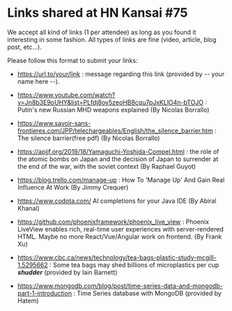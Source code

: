 Links shared at HN Kansai #75
=============================

We accept all kind of links (1 per attendee) as long as you found it interesting in some fashion. All types of links are fine (video, article, blog post, etc...). 

Please follow this format to submit your links:
- https://url.to/your/link : message regarding this link (provided by -- your name here --).

- https://www.youtube.com/watch?v=Jn8b3E9oUHY&list=PLfdj8oy5zeoHB8cqu7pJxKLlO4n-bTOJO : Putin's new Russian MHD weapons explained (By Nicolas Borrallo)

- https://www.savoir-sans-frontieres.com/JPP/telechargeables/English/the_silence_barrier.htm : The silence barrier(free pdf) (By Nicolas Borrallo)

- https://apjjf.org/2019/18/Yamaguchi-Yoshida-Compel.html : the role of the atomic bombs on Japan and the decision of Japan to surrender at the end of the war, with the soviet context (By Raphael Guyot)

- https://blog.trello.com/manage-up : How To 'Manage Up' And Gain Real Influence At Work (By Jimmy Crequer)

- https://www.codota.com/ AI completions for your Java IDE (By Abiral Khanal)

- https://github.com/phoenixframework/phoenix_live_view : Phoenix LiveView enables rich, real-time user experiences with server-rendered HTML. Maybe no more React/Vue/Angular work on frontend. (By Frank Xu)

- https://www.cbc.ca/news/technology/tea-bags-plastic-study-mcgill-1.5295662 : Some tea bags may shed billions of microplastics per cup ***shudder*** (provided by Iain Barnett)

- https://www.mongodb.com/blog/post/time-series-data-and-mongodb-part-1-introduction : Time Series database with MongoDB (provided by Hatem)


